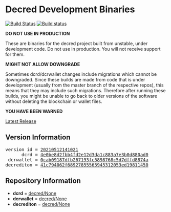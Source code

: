 
# Decred Development Binaries

[![Build Status](https://travis-ci.org/matheusd/decred-weekly-builds.svg?branch=v20210512141021)](https://travis-ci.org/matheusd/decred-weekly-builds) [![Build status](https://ci.appveyor.com/api/projects/status/hncgrnv0xuqb6s3c/branch/master?svg=true)](https://ci.appveyor.com/project/matheusd/decred-weekly-builds/branch/master)


**DO NOT USE IN PRODUCTION**

These are binaries for the decred project built from unstable, under development
code. Do not use in production. You will not receive support for them.

**MIGHT NOT ALLOW DOWNGRADE**

Sometimes dcrd/dcrwallet changes include migrations which cannot be downgraded.
Since these builds are made from code that is under development (usually from
the master branch of the respective repos), this means that they may include such
migrations. Therefore after running these builds, you might be unable to go back
to older versions of the software without deleting the blockchain or wallet
files.

**YOU HAVE BEEN WARNED**

[Latest Release](https://github.com/matheusd/decred-weekly-builds/releases/latest)

## Version Information

<pre>
version id = <a href="https://github.com/matheusd/decred-weekly-builds/releases/tag/v20210512141021">20210512141021</a>
      dcrd = <a href="https://github.com/decred/dcrd/commits/4e0be8d2fbb4fd2e12d3da1c883a7e3b0d880ad0">4e0be8d2fbb4fd2e12d3da1c883a7e3b0d880ad0</a>
 dcrwallet = <a href="https://github.com/decred/dcrwallet/commits/0cab09187dfb267193fc5898768c5d7dffd8874a">0cab09187dfb267193fc5898768c5d7dffd8874a</a>
decrediton = <a href="https://github.com/decred/decrediton/commits/41c794062f68927855565945312053ed19811450">41c794062f68927855565945312053ed19811450</a>
</pre>

## Repository Information

- **dcrd** = [decred/None](https://github.com/decred/dcrd)
- **dcrwallet** = [decred/None](https://github.com/decred/dcrwallet)
- **decrediton** = [decred/None](https://github.com/decred/decrediton)



